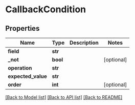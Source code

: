 # CallbackCondition

## Properties
Name | Type | Description | Notes
------------ | ------------- | ------------- | -------------
**field** | **str** |  | 
**_not** | **bool** |  | [optional] 
**operation** | **str** |  | 
**expected_value** | **str** |  | 
**order** | **int** |  | [optional] 

[[Back to Model list]](../README.md#documentation-for-models) [[Back to API list]](../README.md#documentation-for-api-endpoints) [[Back to README]](../README.md)


